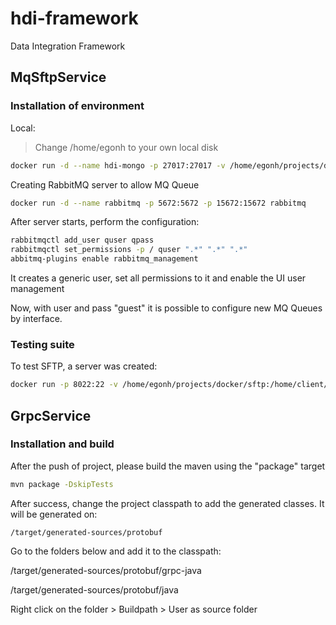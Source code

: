 # hdi-framework
Data Integration Framework

## MqSftpService
### Installation of environment

Local:

> Change /home/egonh to your own local disk

```sh
docker run -d --name hdi-mongo -p 27017:27017 -v /home/egonh/projects/docker/mongodb-hdi:/data/db mongo
```

Creating RabbitMQ server to allow MQ Queue

```sh
docker run -d --name rabbitmq -p 5672:5672 -p 15672:15672 rabbitmq
```
After server starts, perform the configuration:
```sh
rabbitmqctl add_user quser qpass
rabbitmqctl set_permissions -p / quser ".*" ".*" ".*"
abbitmq-plugins enable rabbitmq_management
```
It creates a generic user, set all permissions to it and enable the UI user management

Now, with user and pass "guest" it is possible to configure new MQ Queues by interface.

### Testing suite

To test SFTP, a server was created:
```sh
docker run -p 8022:22 -v /home/egonh/projects/docker/sftp:/home/client/recv -d --name sftp_test_svr -e SFTP_USERS="client:clientPass:1001:100:recv" atmoz/sftp
```



## GrpcService

### Installation and build

After the push of project, please build the maven using the "package" target

```sh
mvn package -DskipTests 
```

After success, change the project classpath to add the generated classes. It will be generated on:
```
/target/generated-sources/protobuf
```
Go to the folders below and add it to the classpath:

/target/generated-sources/protobuf/grpc-java

/target/generated-sources/protobuf/java

Right click on the folder > Buildpath > User as source folder


